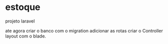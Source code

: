 # estoque
projeto laravel

ate agora
criar o banco com o migration
adicionar as rotas
criar o Controller
layout com o blade.
